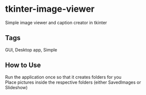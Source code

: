 # tkinter-image-viewer
Simple image viewer and caption creator in tkinter

## Tags
GUI, Desktop app, Simple

## How to Use
Run the application once so that it creates folders for you \
Place pictures inside the respective folders (either SavedImages or Slideshow)
